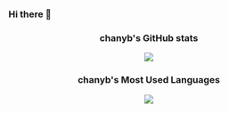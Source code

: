 ### Hi there 👋

<!--
**chanyb/chanyb** is a ✨ _special_ ✨ repository because its `README.md` (this file) appears on your GitHub profile.

Here are some ideas to get you started:

- 🔭 I’m currently working on ...
- 🌱 I’m currently learning ...
- 👯 I’m looking to collaborate on ...
- 🤔 I’m looking for help with ...
- 💬 Ask me about ...
- 📫 How to reach me: ...
- 😄 Pronouns: ...
- ⚡ Fun fact: ...
-->

<h3 align="center">chanyb's GitHub stats</h3>
<p align="center">
  <a href="https://github.com/chanyb">
    <img align="center" src="https://github-readme-stats.vercel.app/api?username=chanyb&show_icons=true&theme=graywhite&include_all_commits=true" />
  </a>
</p>

<h3 align="center">chanyb's Most Used Languages</h3>
<p align="center">
  <a href="https://github.com/chanyb">
    <img align="center" src="https://github-readme-stats.vercel.app/api/top-langs/?username=chanyb&layout=compact&show_icons=true&show_owner=true&hide_title=false&theme=graywhite" />
  </a>
</p>
